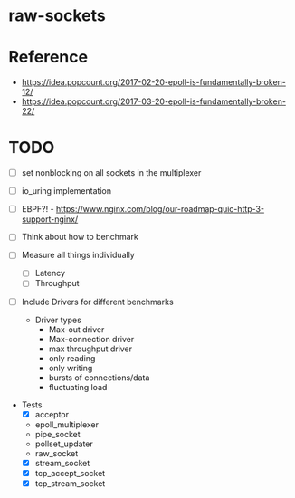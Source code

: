 # raw-sockets

# Reference
- https://idea.popcount.org/2017-02-20-epoll-is-fundamentally-broken-12/
- https://idea.popcount.org/2017-03-20-epoll-is-fundamentally-broken-22/

# TODO
- [ ] set nonblocking on all sockets in the multiplexer
- [ ] io_uring implementation
- [ ] EBPF?! - https://www.nginx.com/blog/our-roadmap-quic-http-3-support-nginx/

- [ ] Think about how to benchmark
- [ ] Measure all things individually
  - [ ] Latency
  - [ ] Throughput

- [ ] Include Drivers for different benchmarks
  - Driver types
    - Max-out driver
    - Max-connection driver
    - max throughput driver
    - only reading
    - only writing
    - bursts of connections/data
    - fluctuating load

- Tests
  - [x] acceptor
  - epoll_multiplexer
  - pipe_socket
  - pollset_updater
  - raw_socket
  - [x] stream_socket
  - [x] tcp_accept_socket
  - [x] tcp_stream_socket
